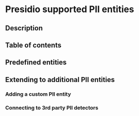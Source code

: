 # Presidio supported PII entities

## Description

## Table of contents

## Predefined entities

## Extending to additional PII entities

### Adding a custom PII entity

### Connecting to 3rd party PII detectors
